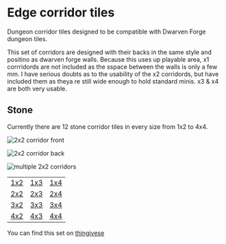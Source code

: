 Edge corridor tiles
===========

Dungeon corridor tiles designed to be compatible with Dwarven Forge dungeon tiles.

This set of corridors are designed with their backs in the same style and positino as dwarven forge walls.  Because this uses up playable area, x1 corrridords are not included as the sspace between the walls is only a few mm.  I have serious doubts as to the usability of the x2 corridords, but have included them as theya re still wide enough to hold standard minis.  x3 & x4 are both very usable.

Stone
-----

Currently there are 12 stone corridor tiles in every size from 1x2 to 4x4.

![2x2 corridor front](IMG_5780.JPG)

![2x2 corridor back](IMG_5780.JPG)

![multiple 2x2 corridors](IMG_5763.JPG)

<table>
<tr><td><a href="corridor_1x2.stl">1x2</a></td><td><a href="corridor_1x3.stl">1x3</a></td><td><a href="corridor_1x4.stl">1x4</a></td></tr>
<tr><td><a href="corridor_2x2.stl">2x2</a></td><td><a href="corridor_2x3.stl">2x3</a></td><td><a href="corridor_2x4.stl">2x4</a></td></tr>
<tr><td><a href="corridor_3x2.stl">3x2</a></td><td><a href="corridor_3x3.stl">3x3</a></td><td><a href="corridor_3x4.stl">3x4</a></td></tr>
<tr><td><a href="corridor_4x2.stl">4x2</a></td><td><a href="corridor_4x3.stl">4x3</a></td><td><a href="corridor_4x4.stl">4x4</a></td></tr>
</table>

You can find this set on [thingivese](http://www.thingiverse.com/thing:178621)

